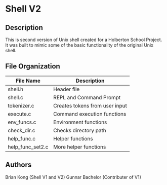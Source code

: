 # Shell V2

## Description

This is second version of Unix shell created for a Holberton School Project. It was built to mimic some of the basic functionality of the original Unix shell.


## File Organization

| File Name        | Description                    |
| -----------------|--------------------------------|
| shell.h          | Header file                    |
| shell.c          | REPL and Command Prompt        |
| tokenizer.c      | Creates tokens from user input |
| execute.c        | Command execution functions    |
| env_funcs.c      | Environment functions          |
| check_dir.c      | Checks directory path          |
| help_func.c      | Helper functions               |
| help_func_set2.c | More helper functions          |



## Authors
Brian Kong (Shell V1 and V2)
Gunnar Bachelor (Contributer of V1)
